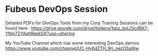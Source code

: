 # Fubeus DevOps Session

Detailed PDFs for DevOps Tools from my Corp Training Sessions can be found here : https://drive.google.com/drive/folders/1spz_bxLOic4Bit7-YNni72YAqtWaskSX?usp=sharing

My YouTube Channel which has some interesting DevOps demos: https://www.youtube.com/channel/UC-Hv6dZTH_9rj_nezOSa9Iw
